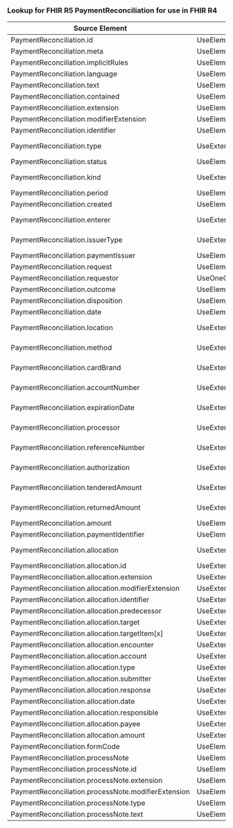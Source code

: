 ### Lookup for FHIR R5 PaymentReconciliation for use in FHIR R4

| Source Element | Usage | Target |
| -------------- | ----- | ------ |
| PaymentReconciliation.id | UseElementSameName | PaymentReconciliation.id |
| PaymentReconciliation.meta | UseElementSameName | PaymentReconciliation.meta |
| PaymentReconciliation.implicitRules | UseElementSameName | PaymentReconciliation.implicitRules |
| PaymentReconciliation.language | UseElementSameName | PaymentReconciliation.language |
| PaymentReconciliation.text | UseElementSameName | PaymentReconciliation.text |
| PaymentReconciliation.contained | UseElementSameName | PaymentReconciliation.contained |
| PaymentReconciliation.extension | UseElementSameName | PaymentReconciliation.extension |
| PaymentReconciliation.modifierExtension | UseElementSameName | PaymentReconciliation.modifierExtension |
| PaymentReconciliation.identifier | UseElementSameName | PaymentReconciliation.identifier |
| PaymentReconciliation.type | UseExtension | http://hl7.org/fhir/5.0/StructureDefinition/extension-PaymentReconciliation.type |
| PaymentReconciliation.status | UseElementSameName | PaymentReconciliation.status |
| PaymentReconciliation.kind | UseExtension | http://hl7.org/fhir/5.0/StructureDefinition/extension-PaymentReconciliation.kind |
| PaymentReconciliation.period | UseElementSameName | PaymentReconciliation.period |
| PaymentReconciliation.created | UseElementSameName | PaymentReconciliation.created |
| PaymentReconciliation.enterer | UseExtension | http://hl7.org/fhir/5.0/StructureDefinition/extension-PaymentReconciliation.enterer |
| PaymentReconciliation.issuerType | UseExtension | http://hl7.org/fhir/5.0/StructureDefinition/extension-PaymentReconciliation.issuerType |
| PaymentReconciliation.paymentIssuer | UseElementSameName | PaymentReconciliation.paymentIssuer |
| PaymentReconciliation.request | UseElementSameName | PaymentReconciliation.request |
| PaymentReconciliation.requestor | UseOneOfElements | PaymentReconciliation.requestor,PaymentReconciliation.requestor |
| PaymentReconciliation.outcome | UseElementSameName | PaymentReconciliation.outcome |
| PaymentReconciliation.disposition | UseElementSameName | PaymentReconciliation.disposition |
| PaymentReconciliation.date | UseElementRenamed | PaymentReconciliation.paymentDate |
| PaymentReconciliation.location | UseExtension | http://hl7.org/fhir/5.0/StructureDefinition/extension-PaymentReconciliation.location |
| PaymentReconciliation.method | UseExtension | http://hl7.org/fhir/5.0/StructureDefinition/extension-PaymentReconciliation.method |
| PaymentReconciliation.cardBrand | UseExtension | http://hl7.org/fhir/5.0/StructureDefinition/extension-PaymentReconciliation.cardBrand |
| PaymentReconciliation.accountNumber | UseExtension | http://hl7.org/fhir/5.0/StructureDefinition/extension-PaymentReconciliation.accountNumber |
| PaymentReconciliation.expirationDate | UseExtension | http://hl7.org/fhir/5.0/StructureDefinition/extension-PaymentReconciliation.expirationDate |
| PaymentReconciliation.processor | UseExtension | http://hl7.org/fhir/5.0/StructureDefinition/extension-PaymentReconciliation.processor |
| PaymentReconciliation.referenceNumber | UseExtension | http://hl7.org/fhir/5.0/StructureDefinition/extension-PaymentReconciliation.referenceNumber |
| PaymentReconciliation.authorization | UseExtension | http://hl7.org/fhir/5.0/StructureDefinition/extension-PaymentReconciliation.authorization |
| PaymentReconciliation.tenderedAmount | UseExtension | http://hl7.org/fhir/5.0/StructureDefinition/extension-PaymentReconciliation.tenderedAmount |
| PaymentReconciliation.returnedAmount | UseExtension | http://hl7.org/fhir/5.0/StructureDefinition/extension-PaymentReconciliation.returnedAmount |
| PaymentReconciliation.amount | UseElementRenamed | PaymentReconciliation.paymentAmount |
| PaymentReconciliation.paymentIdentifier | UseElementSameName | PaymentReconciliation.paymentIdentifier |
| PaymentReconciliation.allocation | UseExtension | http://hl7.org/fhir/5.0/StructureDefinition/extension-PaymentReconciliation.allocation |
| PaymentReconciliation.allocation.id | UseExtensionFromAncestor | - |
| PaymentReconciliation.allocation.extension | UseExtensionFromAncestor | - |
| PaymentReconciliation.allocation.modifierExtension | UseExtensionFromAncestor | - |
| PaymentReconciliation.allocation.identifier | UseExtensionFromAncestor | - |
| PaymentReconciliation.allocation.predecessor | UseExtensionFromAncestor | - |
| PaymentReconciliation.allocation.target | UseExtensionFromAncestor | - |
| PaymentReconciliation.allocation.targetItem[x] | UseExtensionFromAncestor | - |
| PaymentReconciliation.allocation.encounter | UseExtensionFromAncestor | - |
| PaymentReconciliation.allocation.account | UseExtensionFromAncestor | - |
| PaymentReconciliation.allocation.type | UseExtensionFromAncestor | - |
| PaymentReconciliation.allocation.submitter | UseExtensionFromAncestor | - |
| PaymentReconciliation.allocation.response | UseExtensionFromAncestor | - |
| PaymentReconciliation.allocation.date | UseExtensionFromAncestor | - |
| PaymentReconciliation.allocation.responsible | UseExtensionFromAncestor | - |
| PaymentReconciliation.allocation.payee | UseExtensionFromAncestor | - |
| PaymentReconciliation.allocation.amount | UseExtensionFromAncestor | - |
| PaymentReconciliation.formCode | UseElementSameName | PaymentReconciliation.formCode |
| PaymentReconciliation.processNote | UseElementSameName | PaymentReconciliation.processNote |
| PaymentReconciliation.processNote.id | UseElementSameName | PaymentReconciliation.processNote.id |
| PaymentReconciliation.processNote.extension | UseElementSameName | PaymentReconciliation.processNote.extension |
| PaymentReconciliation.processNote.modifierExtension | UseElementSameName | PaymentReconciliation.processNote.modifierExtension |
| PaymentReconciliation.processNote.type | UseElementSameName | PaymentReconciliation.processNote.type |
| PaymentReconciliation.processNote.text | UseElementSameName | PaymentReconciliation.processNote.text |
